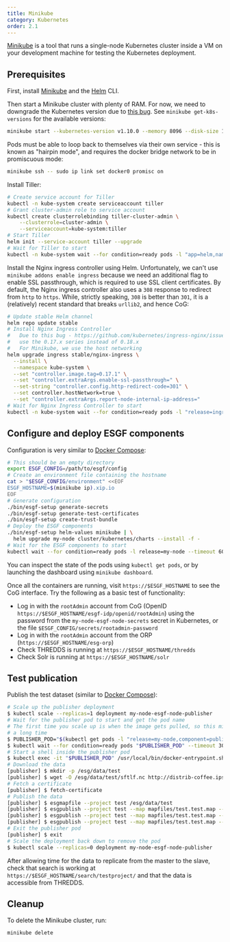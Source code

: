 ```yaml
---
title: Minikube
category: Kubernetes
order: 2.1
---
```


[Minikube](https://kubernetes.io/docs/getting-started-guides/minikube/) is a tool that runs
a single-node Kubernetes cluster inside a VM on your development machine for testing the
Kubernetes deployment.

## Prerequisites

First, install [Minikube](https://kubernetes.io/docs/getting-started-guides/minikube/)
and the [Helm](https://helm.sh/) CLI.

Then start a Minikube cluster with plenty of RAM. For now, we need to downgrade
the Kubernetes version due to [this bug](https://github.com/kubernetes/kubernetes/issues/61076).
See `minikube get-k8s-versions` for the available versions:

```sh
minikube start --kubernetes-version v1.10.0 --memory 8096 --disk-size 100GB
```

Pods must be able to loop back to themselves via their own service - this is known
as "hairpin mode", and requires the docker bridge network to be in promiscuous
mode:

```sh
minikube ssh -- sudo ip link set docker0 promisc on
```

Install Tiller:

```bash
# Create service account for Tiller
kubectl -n kube-system create serviceaccount tiller
# Grant cluster-admin role to service account
kubectl create clusterrolebinding tiller-cluster-admin \
    --clusterrole=cluster-admin \
    --serviceaccount=kube-system:tiller
# Start Tiller
helm init --service-account tiller --upgrade
# Wait for Tiller to start
kubectl -n kube-system wait --for condition=ready pods -l "app=helm,name=tiller" --timeout 300s
```

Install the Nginx ingress controller using Helm. Unfortunately, we can't use
`minikube addons enable ingress` because we need an additional flag to enable
SSL passthrough, which is required to use SSL client certificates. By default,
the Nginx ingress controller also uses a `308` response to redirect from `http`
to `https`. While, strictly speaking, `308` is better than `301`, it is a
(relatively) recent standard that breaks `urllib2`, and hence CoG:

```bash
# Update stable Helm channel
helm repo update stable
# Install Nginx Ingress Controller
#   Due to this bug - https://github.com/kubernetes/ingress-nginx/issues/2994 - we need to
#   use the 0.17.x series instead of 0.18.x
#   For Minikube, we use the host networking
helm upgrade ingress stable/nginx-ingress \
  --install \
  --namespace kube-system \
  --set "controller.image.tag=0.17.1" \
  --set "controller.extraArgs.enable-ssl-passthrough=" \
  --set-string "controller.config.http-redirect-code=301" \
  --set controller.hostNetwork=true \
  --set "controller.extraArgs.report-node-internal-ip-address="
# Wait for Nginx Ingress Controller to start
kubectl -n kube-system wait --for condition=ready pods -l "release=ingress" --timeout 300s
```


## Configure and deploy ESGF components

Configuration is very similar to [Docker Compose](../../compose/quick-start/#configure-environment):

```sh
# This should be an empty directory
export ESGF_CONFIG=/path/to/esgf/config
# Create an environment file containing the hostname
cat > "$ESGF_CONFIG/environment" <<EOF
ESGF_HOSTNAME=$(minikube ip).xip.io
EOF
# Generate configuration
./bin/esgf-setup generate-secrets
./bin/esgf-setup generate-test-certificates
./bin/esgf-setup create-trust-bundle
# Deploy the ESGF components
./bin/esgf-setup helm-values minikube | \
  helm upgrade my-node cluster/kubernetes/charts --install -f -
# Wait for the ESGF components to start
kubectl wait --for condition=ready pods -l release=my-node --timeout 600s
```

You can inspect the state of the pods using `kubectl get pods`, or by launching the dashboard
using `minikube dashboard`.

Once all the containers are running, visit `https://$ESGF_HOSTNAME` to see the CoG interface.
Try the following as a basic test of functionality:

  *  Log in with the `rootAdmin` account from CoG (OpenID `https://$ESGF_HOSTNAME/esgf-idp/openid/rootAdmin`)
     using the password from the `my-node-esgf-node-secrets` secret in Kubernetes, or the file
     `$ESGF_CONFIG/secrets/rootadmin-password`
  * Log in with the `rootAdmin` account from the ORP (`https://$ESGF_HOSTNAME/esg-orp`)
  * Check THREDDS is running at `https://$ESGF_HOSTNAME/thredds`
  * Check Solr is running at `https://$ESGF_HOSTNAME/solr`


## Test publication

Publish the test dataset (similar to [Docker Compose](../../compose/publishing/)):

```sh
# Scale up the publisher deployment
$ kubectl scale --replicas=1 deployment my-node-esgf-node-publisher
# Wait for the publisher pod to start and get the pod name
# The first time you scale up is when the image gets pulled, so this might take
# a long time
$ PUBLISHER_POD="$(kubectl get pods -l "release=my-node,component=publisher" -o name | cut -d "/" -f 2)"
$ kubectl wait --for condition=ready pods "$PUBLISHER_POD" --timeout 300s
# Start a shell inside the publisher pod
$ kubectl exec -it "$PUBLISHER_POD" /usr/local/bin/docker-entrypoint.sh bash
# Download the data
[publisher] $ mkdir -p /esg/data/test
[publisher] $ wget -O /esg/data/test/sftlf.nc http://distrib-coffee.ipsl.jussieu.fr/pub/esgf/dist/externals/sftlf.nc
# Fetch a certificate
[publisher] $ fetch-certificate
# Publish the data
[publisher] $ esgmapfile --project test /esg/data/test
[publisher] $ esgpublish --project test --map mapfiles/test.test.map --service fileservice
[publisher] $ esgpublish --project test --map mapfiles/test.test.map --service fileservice --noscan --thredds
[publisher] $ esgpublish --project test --map mapfiles/test.test.map --service fileservice --noscan --publish
# Exit the publisher pod
[publisher] $ exit
# Scale the deployment back down to remove the pod
$ kubectl scale --replicas=0 deployment my-node-esgf-node-publisher
```

After allowing time for the data to replicate from the master to the slave, check that search is working at
`https://$ESGF_HOSTNAME/search/testproject/` and that the data is accessible from THREDDS.


## Cleanup

To delete the Minikube cluster, run:

```bash
minikube delete
```
